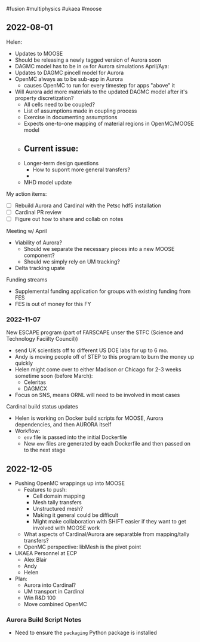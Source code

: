 #fusion #multiphysics #ukaea #moose

## 2022-08-01

Helen:
  - Updates to MOOSE
  - Should be releasing a newly tagged version of Aurora soon
  - DAGMC model has to be in `cm` for Aurora simulations
April/Aya:
  - Updates to DAGMC pincell model for Aurora
  - OpenMC always as to be sub-app in Aurora
	  - causes OpenMC to run for every timestep for apps "above" it
  - Will Aurora add more materials to the updated DAGMC model after it's property discretization?
	  - All cells need to be coupled?
	  - List of assumptions made in coupling process
	  - Exercise in documenting assumptions
	  - Expects one-to-one mapping of material regions in OpenMC/MOOSE model
	  - Current issue:
		  - 
	- Longer-term design questions
		- How to suporrt more general transfers?
		- 
	- MHD model update

My action items:
  - [ ] Rebuild Aurora and Cardinal with the Petsc hdf5 installation
  - [ ] Cardinal PR review
  - [ ] Figure out how to share and collab on notes

Meeting w/ April
  - Viability of Aurora? 
	  - Should we separate the necessary pieces into a new MOOSE component?
	  - Should we simply rely on UM tracking?
  - Delta tracking upate

Funding streams
  - Supplemental funding application for groups with existing funding from FES
  - FES is out of money for this FY

### 2022-11-07

New ESCAPE program (part of FARSCAPE unser the STFC (Science and Technology Faciilty Council))

  - send UK scientists off to different US DOE labs for up to 6 mo.
  - Andy is moving people off of STEP to this program to burn the money up quickly
  - Helen might come over to either Madison or Chicago for 2-3 weeks sometime soon (before March):
	  - Celeritas
	  - DAGMCX
  - Focus on SNS, means ORNL will need to be involved in most cases

Cardinal build status updates
  - Helen is working on Docker build scripts for MOOSE, Aurora dependencies, and then AURORA itself
  - Workflow:
	  - `env` file is passed into the initial Dockerfile
	  - New `env` files are generated by each Dockerfile and then passed on to the next stage

## 2022-12-05

  - Pushing OpenMC wrappings up into MOOSE
	  - Features to push:
		  - Cell domain mapping
		  - Mesh tally transfers
		  - Unstructured mesh?
		  - Making it general could be difficult
		  - Might make collaboration with SHIFT easier if they want to get involved with MOOSE work
	  - What aspects of Cardinal/Aurora are separatble from mapping/tally transfers?
	  - OpenMC perspective: libMesh is the pivot point
  - UKAEA Personnel at ECP
	  - Alex Blair
	  - Andy
	  - Helen
  - Plan:
	  - Aurora into Cardinal?
	  - UM transport in Cardinal
	  - Win R&D 100
	  - Move combined OpenMC 


### Aurora Build Script Notes

  - Need to ensure the `packaging` Python package is installed